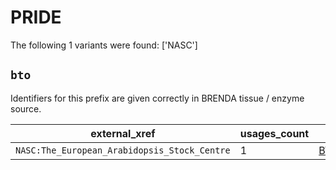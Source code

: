 # PRIDE

The following 1 variants were found: ['NASC']

## `bto`

Identifiers for this prefix are given correctly in BRENDA tissue / enzyme source.

| external_xref                                |   usages_count | usages                                            |
|----------------------------------------------|----------------|---------------------------------------------------|
| `NASC:The_European_Arabidopsis_Stock_Centre` |              1 | [BTO:0003086](https://bioregistry.io/BTO:0003086) |


